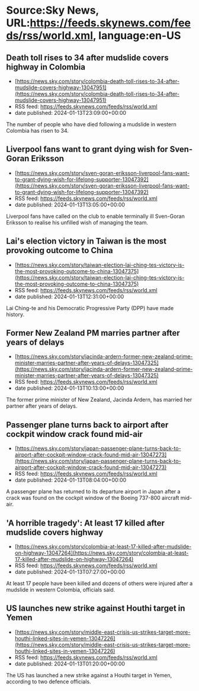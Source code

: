 # Source:Sky News, URL:https://feeds.skynews.com/feeds/rss/world.xml, language:en-US

## Death toll rises to 34 after mudslide covers highway in Colombia
 - [https://news.sky.com/story/colombia-death-toll-rises-to-34-after-mudslide-covers-highway-13047951](https://news.sky.com/story/colombia-death-toll-rises-to-34-after-mudslide-covers-highway-13047951)
 - RSS feed: https://feeds.skynews.com/feeds/rss/world.xml
 - date published: 2024-01-13T23:09:00+00:00

The number of people who have died following a mudslide in western Colombia has risen to 34.

## Liverpool fans want to grant dying wish for Sven-Goran Eriksson
 - [https://news.sky.com/story/sven-goran-eriksson-liverpool-fans-want-to-grant-dying-wish-for-lifelong-supporter-13047392](https://news.sky.com/story/sven-goran-eriksson-liverpool-fans-want-to-grant-dying-wish-for-lifelong-supporter-13047392)
 - RSS feed: https://feeds.skynews.com/feeds/rss/world.xml
 - date published: 2024-01-13T13:05:00+00:00

Liverpool fans have called on the club to enable terminally ill Sven-Goran Eriksson to realise his unfilled wish of managing the team.

## Lai's election victory in Taiwan is the most provoking outcome to China
 - [https://news.sky.com/story/taiwan-election-lai-ching-tes-victory-is-the-most-provoking-outcome-to-china-13047375](https://news.sky.com/story/taiwan-election-lai-ching-tes-victory-is-the-most-provoking-outcome-to-china-13047375)
 - RSS feed: https://feeds.skynews.com/feeds/rss/world.xml
 - date published: 2024-01-13T12:31:00+00:00

Lai Ching-te and his Democratic Progressive Party (DPP) have made history.

## Former New Zealand PM marries partner after years of delays
 - [https://news.sky.com/story/jacinda-ardern-former-new-zealand-prime-minister-marries-partner-after-years-of-delays-13047325](https://news.sky.com/story/jacinda-ardern-former-new-zealand-prime-minister-marries-partner-after-years-of-delays-13047325)
 - RSS feed: https://feeds.skynews.com/feeds/rss/world.xml
 - date published: 2024-01-13T10:13:00+00:00

The former prime minister of New Zealand, Jacinda Ardern, has married her partner after years of delays.

## Passenger plane turns back to airport after cockpit window crack found mid-air
 - [https://news.sky.com/story/japan-passenger-plane-turns-back-to-airport-after-cockpit-window-crack-found-mid-air-13047273](https://news.sky.com/story/japan-passenger-plane-turns-back-to-airport-after-cockpit-window-crack-found-mid-air-13047273)
 - RSS feed: https://feeds.skynews.com/feeds/rss/world.xml
 - date published: 2024-01-13T08:04:00+00:00

A passenger plane has returned to its departure airport in Japan after a crack was found on the cockpit window of the Boeing 737-800 aircraft mid-air.

## 'A horrible tragedy': At least 17 killed after mudslide covers highway
 - [https://news.sky.com/story/colombia-at-least-17-killed-after-mudslide-on-highway-13047264](https://news.sky.com/story/colombia-at-least-17-killed-after-mudslide-on-highway-13047264)
 - RSS feed: https://feeds.skynews.com/feeds/rss/world.xml
 - date published: 2024-01-13T07:27:00+00:00

At least 17 people have been killed and dozens of others were injured after a mudslide in western Colombia, officials said.

## US launches new strike against Houthi target in Yemen
 - [https://news.sky.com/story/middle-east-crisis-us-strikes-target-more-houthi-linked-sites-in-yemen-13047226](https://news.sky.com/story/middle-east-crisis-us-strikes-target-more-houthi-linked-sites-in-yemen-13047226)
 - RSS feed: https://feeds.skynews.com/feeds/rss/world.xml
 - date published: 2024-01-13T01:20:00+00:00

The US has launched a new strike against a Houthi target in Yemen, according to two defence officials.

